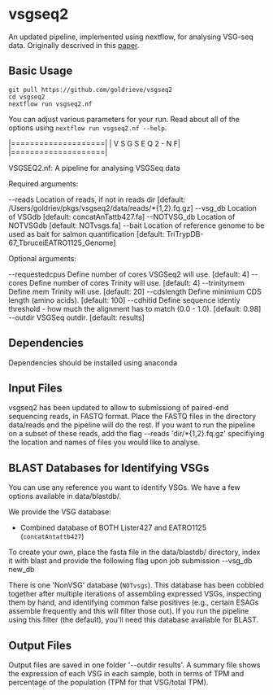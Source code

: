# vsgseq2
An updated  pipeline, implemented using nextflow, for analysing VSG-seq data. Originally descrived in this [paper](https://www.ncbi.nlm.nih.gov/pmc/articles/PMC4514441/).

## Basic Usage 
```
git pull https://github.com/goldrieve/vsgseq2
cd vsgseq2
nextflow run vsgseq2.nf
```

You can adjust various parameters for your run. Read about all of the options using `nextflow run vsgseq2.nf --help`.


|====================|
| V S G S E Q 2 - N F|
|====================|

VSGSEQ2.nf: A pipeline for analysing VSGSeq data

Required arguments:

  --reads Location of reads, if not in reads dir
                [default: /Users/goldriev/pkgs/vsgseq2/data/reads/*{1,2}.fq.gz]
  --vsg_db    Location of VSGdb
                [default: concatAnTattb427.fa]
  --NOTVSG_db Location of NOTVSGdb
                [default: NOTvsgs.fa]
  --bait Location of reference genome to be used as bait for salmon quantification
                [default: TriTrypDB-67_TbruceiEATRO1125_Genome]

Optional arguments:

  --requestedcpus  Define number of cores VSGSeq2 will use.
                [default: 4]
  --cores  Define number of cores Trinity will use.
                [default: 4]
  --trinitymem    Define mem Trinity will use.
                [default: 20]
  --cdslength    Define minimium CDS length (amino acids).
                [default: 100]
  --cdhitid       Define sequence identiy threshold - how much the alignment has to match (0.0 - 1.0).
                [default: 0.98]
  --outdir        VSGSeq outdir.
                [default: results]

## Dependencies

Dependencies should be installed using anaconda


## Input Files

vsgseq2 has been updated to allow to submissiong of paired-end sequencing reads, in FASTQ format. Place the FASTQ files in the directory data/reads and the pipeline will do the rest. If you want to run the pipeline on a subset of these reads, add the flag --reads 'dir/*{1,2}.fq.gz' specifiying the location and names of files you would like to analyse.

## BLAST Databases for Identifying VSGs

You can use any reference you want to identify VSGs. We have a few options available in data/blastdb/.

We provide the VSG database:
* Combined database of BOTH Lister427 and EATRO1125 (`concatAntattb427`)

To create your own, place the fasta file in the data/blastdb/ directory, index it with blast and provide the following flag upon job submission --vsg_db new_db

There is one 'NonVSG' database (`NOTvsgs`). This database has been cobbled together after multiple iterations of assembling expressed VSGs, inspecting them by hand, and identifying common false positives (e.g., certain ESAGs assemble frequently and this will filter those out). If you run the pipeline using this filter (the default), you'll need this database available for BLAST.  

## Output Files

Output files are saved in one folder '--outdir results'. A summary file shows the expression of each VSG in each sample, both in terms of TPM and percentage of the population (TPM for that VSG/total TPM).

